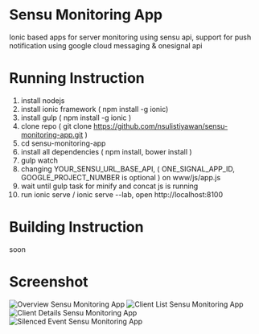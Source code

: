 # Sensu Monitoring App
Ionic based apps for server monitoring using sensu api, support for push notification using google cloud messaging & onesignal api

# Running Instruction
1. install nodejs
2. install ionic framework ( npm install -g ionic)
3. install gulp ( npm install -g ionic )
3. clone repo ( git clone https://github.com/nsulistiyawan/sensu-monitoring-app.git )
4. cd sensu-monitoring-app
5. install all dependencies ( npm install, bower install )
6. gulp watch
7. changing YOUR_SENSU_URL_BASE_API, ( ONE_SIGNAL_APP_ID, GOOGLE_PROJECT_NUMBER is optional ) on www/js/app.js
8. wait until gulp task for minify and concat js is running
7. run ionic serve / ionic serve --lab, open http://localhost:8100

# Building Instruction
soon


# Screenshot

![Overview Sensu Monitoring App](http://i.imgur.com/8eGATyo.png)
![Client List Sensu Monitoring App](http://i.imgur.com/MVy6Npn.png)
![Client Details Sensu Monitoring App](http://i.imgur.com/i3IfgGG.png)
![Silenced Event Sensu Monitoring App](http://i.imgur.com/sS02Gm4.png)
